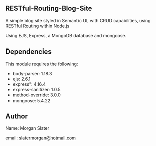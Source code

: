 RESTful-Routing-Blog-Site
------------

A simple blog site styled in Semantic UI, with CRUD capabilities, using RESTful Routing within Node.js


Using EJS, Express, a MongoDB database and mongoose. 


Dependencies
------------

This module requires the following:

   * body-parser: 1.18.3
   * ejs: 2.6.1
   * express": 4.16.4
   * express-sanitizer: 1.0.5
   * method-override: 3.0.0
   * mongoose: 5.4.22

Author
------------

Name: Morgan Slater


email: slatermorgan@hotmail.com
